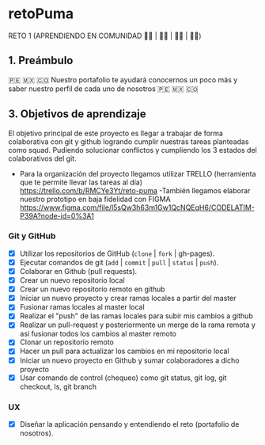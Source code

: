 # retoPuma
RETO 1 (APRENDIENDO EN COMUNIDAD   :woman_technologist: |  :woman_technologist: | :man_technologist: | :man_technologist:)

## 1. Preámbulo
🇵🇪 🇲🇽 🇨🇴 Nuestro portafolio te ayudará conocernos un poco más y saber nuestro perfil de cada uno de nosotros  🇵🇪 🇲🇽 🇨🇴
## 3. Objetivos de aprendizaje
El objetivo principal de este proyecto es llegar a trabajar de forma colaborativa con git y github logrando  cumplir nuestras tareas planteadas como squad. Pudiendo solucionar conflictos y cumpliendo los 3 estados del colaborativos del git.
- Para la organización del proyecto llegamos utilizar TRELLO (herramienta que te permite llevar las tareas al día) https://trello.com/b/RMCYe3Yt/reto-puma
-También llegamos elaborar nuestro prototipo en baja fidelidad con FIGMA https://www.figma.com/file/l5sQw3h63m1Gw1QcNQEqH6/CODELATIM-P39A?node-id=0%3A1


### Git y GitHub
- [x] Utilizar los repositorios de GitHub (`clone` | `fork` | gh-pages).
- [x] Ejecutar comandos de git (`add` | `commit` | `pull` | `status` | `push`).
- [x] Colaborar en Github (pull requests).
- [x] Crear un nuevo repositorio local
- [x] Crear un nuevo repositorio remoto en github
- [x] Iniciar un nuevo proyecto y crear ramas locales a partir del master
- [x] Fusionar ramas locales al master local
- [x] Realizar el "push" de las ramas locales para subir mis cambios a github
- [x] Realizar un pull-request y posteriormente un merge de la rama remota y así fusionar todos los cambios al master remoto
- [x] Clonar un repositorio remoto
- [x] Hacer un pull para actualizar los cambios en mi repositorio local
- [x] Iniciar un nuevo proyecto en Github y sumar colaboradores a dicho proyecto
- [x] Usar comando de control (chequeo) como git status, git log, git checkout, ls, git branch
### UX
- [x] Diseñar la aplicación pensando y entendiendo el reto (portafolio de nosotros).



